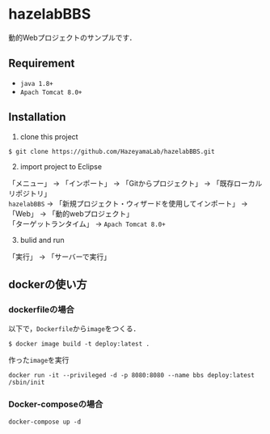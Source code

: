 # hazelabBBS

動的Webプロジェクトのサンプルです．  

## Requirement

- `java 1.8+`
- `Apach Tomcat 8.0+`

## Installation

1. clone this project

```
$ git clone https://github.com/HazeyamaLab/hazelabBBS.git
```

2. import project to Eclipse

  「メニュー」 -> 「インポート」 -> 「Gitからプロジェクト」 -> 「既存ローカルリポジトリ」  
  `hazelabBBS` -> 「新規プロジェクト・ウィザードを使用してインポート」 -> 「Web」 -> 「動的webプロジェクト」  
  「ターゲットランタイム」 -> `Apach Tomcat 8.0+`


3. bulid and run

  「実行」 -> 「サーバーで実行」


## dockerの使い方
### dockerfileの場合
以下で，`Dockerfile`から`image`をつくる．
```
$ docker image build -t deploy:latest .
```
作った`image`を実行
```
docker run -it --privileged -d -p 8080:8080 --name bbs deploy:latest /sbin/init
```

### Docker-composeの場合
```
docker-compose up -d
```
